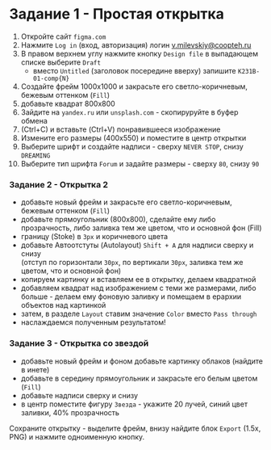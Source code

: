 # Задание 1 - Простая открытка
1. Откройте сайт `figma.com`
2. Нажмите `Log in` (вход, авторизация) логин v.milevskiy@coopteh.ru
3. В правом верхнем углу нажмите кнопку `Design file` в выпадающем списке выберите `Draft`
   - вместо `Untitled` (заголовок посередине вверху) запишите `K231B-01-comp{N}`
4. Создайте фрейм 1000х1000 и закрасьте его светло-коричневым, бежевым оттенком (`Fill`)
5. добавьте квадрат 800х800
6. Зайдите на `yandex.ru` или `unsplash.com` - скопируруйте в буфер обмена
7. (Ctrl+C) и вставьте (Ctrl+V) понравившееся изображение
8. Измените его размеры (400х550) и поместите в центр открытки
9. Выберите шрифт и создайте надписи - сверху `NEVER STOP`, снизу `DREAMING`
10. Выберите тип шрифта `Forum` и задайте размеры - сверху `80`, снизу `90`

### Задание 2 - Открытка 2
- добавьте новый фрейм и закрасьте его светло-коричневым, бежевым оттенком (`Fill`)
- добавьте прямоугольник (800х800), сделайте ему либо прозрачность, либо заливка тем же цветом, что и основной фон (Fill)  
- границу (Stoke) в `3px` и коричневого цвета  
- добавьте Автоотстуты (Autolayout) `Shift + A` для надписи сверху и снизу  
(отступ по горизонтали `30px`, по вертикали `30px`, заливка тем же цветом, что и основной фон)
- копируем картинку и вставляем ее в открытку, делаем квадратной
- добавляем квадрат над изображением с теми же размерами, либо больше - делаем ему фоновую заливку и помещаем в ерархии объектов над картинкой
- затем, в разделе `Layout` ставим значение `Color` вместо `Pass through`
- наслаждаемся полученным результатом!

  
### Задание 3 - Открытка со звездой
- добавьте новый фрейм и фоном добавьте картинку облаков (найдите в инете)  
- добавьте в середину прямоугольник и закрасьте его белым цветом (`Fill`)
- добавьте надписи сверху и снизу
- в центр поместите фигуру `Звезда` - укажите 20 лучей, синий цвет заливки, 40% прозрачность  

Сохраните открытку - выделите фрейм, внизу найдите блок `Export` (1.5x, PNG) и нажмите одноименную кнопку.
